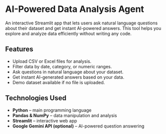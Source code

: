 # AI-Powered Data Analysis Agent

An interactive Streamlit app that lets users ask natural language questions about their dataset and get instant AI-powered answers. This tool helps you explore and analyze data efficiently without writing any code.

## Features

- Upload CSV or Excel files for analysis.
- Filter data by date, category, or numeric ranges.
- Ask questions in natural language about your dataset.
- Get instant AI-generated answers based on your data.
- Demo dataset available if no file is uploaded.

## Technologies Used

- **Python** – main programming language
- **Pandas & NumPy** – data manipulation and analysis
- **Streamlit** – interactive web app
- **Google Gemini API (optional)** – AI-powered question answering






